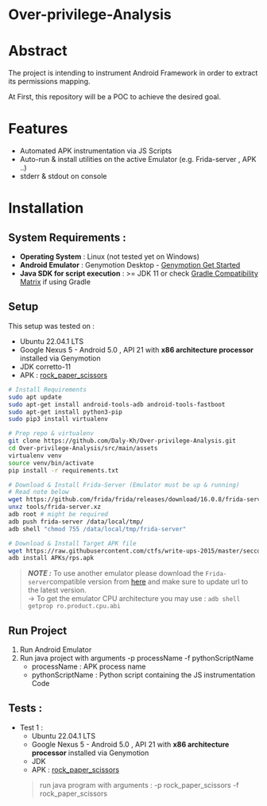 Over-privilege-Analysis
===

# Abstract 
The project is intending to instrument Android Framework in order to extract its permissions mapping.

At First, this repository will be a POC to achieve the desired goal.

# Features
* Automated APK instrumentation via JS Scripts 
* Auto-run & install utilities on the active Emulator (e.g. Frida-server , APK ..)
* stderr & stdout on console 

# Installation   
## System Requirements :
* **Operating System** : Linux (not tested yet on Windows)
* **Android Emulator** : Genymotion Desktop - [Genymotion Get Started ](https://docs.genymotion.com/desktop/Get_started/Requirements/)
* **Java SDK for script execution** : >= JDK 11 or check [Gradle Compatibility Matrix](https://docs.gradle.org/current/userguide/compatibility.html#:~:text=A%20Java%20version%20between%208,compilation%20and%20forked%20test%20execution.) if using Gradle
## Setup 
This setup was tested on : 
* Ubuntu 22.04.1 LTS  
* Google Nexus 5 - Android 5.0 , API 21 with **x86 architecture processor** installed via Genymotion
* JDK corretto-11
* APK : [rock_paper_scissors](https://github.com/ctfs/write-ups-2015/tree/master/seccon-quals-ctf-2015/binary/reverse-engineering-android-apk-1)


```bash 
# Install Requirements
sudo apt update
sudo apt-get install android-tools-adb android-tools-fastboot
sudo apt-get install python3-pip
sudo pip3 install virtualenv

# Prep repo & virtualenv 
git clone https://github.com/Daly-Kh/Over-privilege-Analysis.git
cd Over-privilege-Analysis/src/main/assets
virtualenv venv 
source venv/bin/activate
pip install -r requirements.txt

# Download & Install Frida-Server (Emulator must be up & running)
# Read note below
wget https://github.com/frida/frida/releases/download/16.0.8/frida-server-16.0.8-android-x86.xz -P /frida-servers && mv frida-servers/frida* frida-servers/frida-server.xz 
unxz tools/frida-server.xz
adb root # might be required
adb push frida-server /data/local/tmp/
adb shell "chmod 755 /data/local/tmp/frida-server"

# Download & Install Target APK file
wget https://raw.githubusercontent.com/ctfs/write-ups-2015/master/seccon-quals-ctf-2015/binary/reverse-engineering-android-apk-1/rps.apk -P APKs
adb install APKs/rps.apk 
```
> **_NOTE :_**  To use another emulator please download the `Frida-server`compatible version from [here](https://github.com/frida/frida/releases) and make sure to update url to the latest version.         
> -> To get the emulator CPU architecture you may use : `adb shell getprop ro.product.cpu.abi`

## Run Project 

1. Run Android Emulator
2. Run java project with arguments -p processName -f pythonScriptName
   * processName : APK process name
   * pythonScriptName : Python script containing the JS instrumentation Code

## Tests : 
* Test 1 :
  * Ubuntu 22.04.1 LTS
  * Google Nexus 5 - Android 5.0 , API 21 with **x86 architecture processor** installed via Genymotion
  * JDK <corretto-11>
  * APK : [rock_paper_scissors](https://github.com/ctfs/write-ups-2015/tree/master/seccon-quals-ctf-2015/binary/reverse-engineering-android-apk-1)
  > run java program with arguments : -p rock_paper_scissors -f rock_paper_scissors




